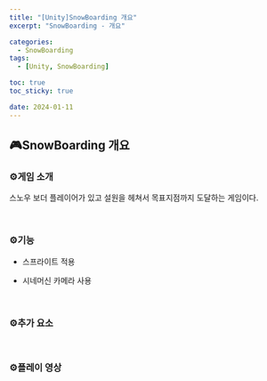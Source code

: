 ```yaml
---
title: "[Unity]SnowBoarding 개요"
excerpt: "SnowBoarding - 개요"

categories:
  - SnowBoarding
tags:
  - [Unity, SnowBoarding]

toc: true
toc_sticky: true

date: 2024-01-11
---
```


## 🎮SnowBoarding 개요
### ⚙️게임 소개
스노우 보더 플레이어가 있고 설원을 헤쳐서 목표지점까지 도달하는 게임이다.

<br>

### ⚙️기능
* 스프라이트 적용

* 시네머신 카메라 사용

<br>

### ⚙️추가 요소

<br>

### ⚙️플레이 영상

<br><br>
